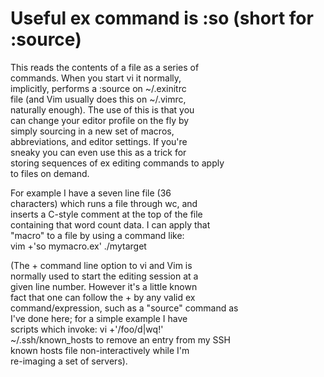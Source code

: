 # Useful ex command is :so (short for :source)

This reads the contents of a file as a series of  
commands. When you start vi it normally,  
implicitly, performs a :source on ~/.exinitrc  
file (and Vim usually does this on ~/.vimrc,  
naturally enough). The use of this is that you  
can change your editor profile on the fly by  
simply sourcing in a new set of macros,  
abbreviations, and editor settings. If you're  
sneaky you can even use this as a trick for  
storing sequences of ex editing commands to apply  
to files on demand.  

For example I have a seven line file (36  
characters) which runs a file through wc, and  
inserts a C-style comment at the top of the file  
containing that word count data. I can apply that  
"macro" to a file by using a command like:  
vim +'so mymacro.ex' ./mytarget  

(The + command line option to vi and Vim is  
normally used to start the editing session at a  
given line number. However it's a little known  
fact that one can follow the + by any valid ex  
command/expression, such as a "source" command as  
I've done here; for a simple example I have  
scripts which invoke: vi +'/foo/d|wq!'  
~/.ssh/known_hosts to remove an entry from my SSH  
known hosts file non-interactively while I'm  
re-imaging a set of servers).  
